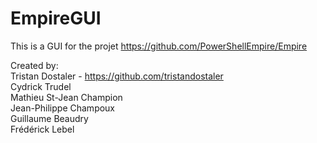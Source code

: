 # EmpireGUI
This is a GUI for the projet https://github.com/PowerShellEmpire/Empire

Created by:  
Tristan Dostaler - https://github.com/tristandostaler  
Cydrick Trudel  
Mathieu St-Jean Champion  
Jean-Philippe Champoux  
Guillaume Beaudry  
Frédérick Lebel  

